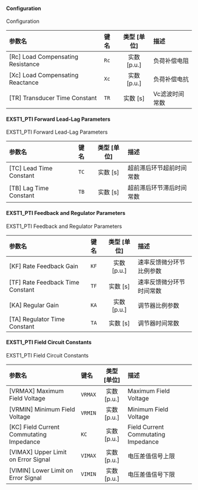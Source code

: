 <!--
DO NOT EDIT THIS FILE DIRECTLY.
This file is generated by tools/comp-docs.js.
All changes will be overwritten by regeneration.
-->

<slot class="model-parameters">

#### Configuration

Configuration

| 参数名 | 键名 | 类型 [单位] | 描述 |
|:------ |:---- |:-----------:|:---- |
| \[Rc\] Load Compensating Resistance | `Rc` | 实数 [p\.u\.] | 负荷补偿电阻 |
| \[Xc\] Load Compensating Reactance | `Xc` | 实数 [p\.u\.] | 负荷补偿电抗 |
| \[TR\] Transducer Time Constant | `TR` | 实数 [s] | Vc滤波时间常数 |

#### EXST1\_PTI Forward Lead\-Lag Parameters

EXST1_PTI Forward Lead-Lag Parameters

| 参数名 | 键名 | 类型 [单位] | 描述 |
|:------ |:---- |:-----------:|:---- |
| \[TC\] Lead Time Constant | `TC` | 实数 [s] | 超前滞后环节超前时间常数 |
| \[TB\] Lag Time Constant | `TB` | 实数 [s] | 超前滞后环节滞后时间常数 |

#### EXST1\_PTI Feedback and Regulator Parameters

EXST1_PTI Feedback and Regulator Parameters

| 参数名 | 键名 | 类型 [单位] | 描述 |
|:------ |:---- |:-----------:|:---- |
| \[KF\] Rate Feedback Gain | `KF` | 实数 [p\.u\.] | 速率反馈微分环节比例参数 |
| \[TF\] Rate Feedback Time Constant | `TF` | 实数 [s] | 速率反馈微分环节时间常数 |
| \[KA\] Regular Gain | `KA` | 实数 [p\.u\.] | 调节器比例参数 |
| \[TA\] Regulator Time Constant | `TA` | 实数 [s] | 调节器时间常数 |

#### EXST1\_PTI Field Circuit Constants

EXST1_PTI Field Circuit Constants

| 参数名 | 键名 | 类型 [单位] | 描述 |
|:------ |:---- |:-----------:|:---- |
| \[VRMAX\] Maximum Field Voltage | `VRMAX` | 实数 [p\.u\.] | Maximum Field Voltage |
| \[VRMIN\] Minimum Field Voltage | `VRMIN` | 实数 [p\.u\.] | Minimum Field Voltage |
| \[KC\] Field Current Commutating Impedance | `KC` | 实数 [p\.u\.] | Field Current Commutating Impedance |
| \[VIMAX\] Upper Limit on Error Signal | `VIMAX` | 实数 [p\.u\.] | 电压差值信号上限 |
| \[VIMIN\] Lower Limit on Error Signal | `VIMIN` | 实数 [p\.u\.] | 电压差值信号下限 |


</slot>
